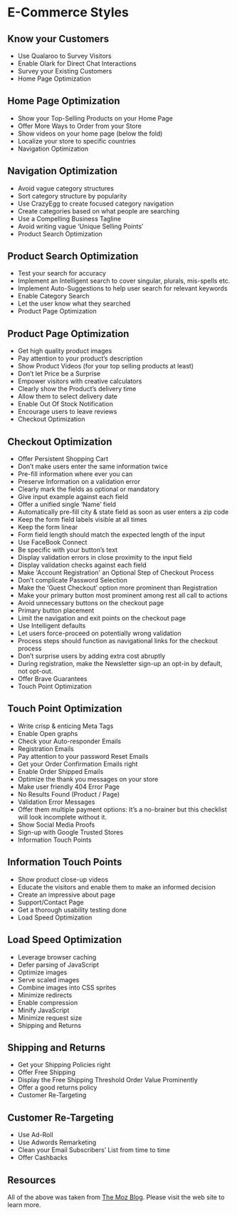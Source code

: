 # E-Commerce Styles

## Know your Customers

* Use Qualaroo to Survey Visitors
* Enable Olark for Direct Chat Interactions
* Survey your Existing Customers
* Home Page Optimization

## Home Page Optimization

* Show your Top-Selling Products on your Home Page
* Offer More Ways to Order from your Store
* Show videos on your home page (below the fold)
* Localize your store to specific countries
* Navigation Optimization

## Navigation Optimization

* Avoid vague category structures
* Sort category structure by popularity
* Use CrazyEgg to create focused category navigation
* Create categories based on what people are searching
* Use a Compelling Business Tagline
* Avoid writing vague ‘Unique Selling Points’
* Product Search Optimization

## Product Search Optimization

* Test your search for accuracy
* Implement an Intelligent search to cover singular, plurals, mis-spells etc.
* Implement Auto-Suggestions to help user search for relevant keywords
* Enable Category Search
* Let the user know what they searched
* Product Page Optimization

## Product Page Optimization

* Get high quality product images
* Pay attention to your product’s description
* Show Product Videos (for your top selling products at least)
* Don’t let Price be a Surprise
* Empower visitors with creative calculators
* Clearly show the Product’s delivery time
* Allow them to select delivery date
* Enable Out Of Stock Notification
* Encourage users to leave reviews
* Checkout Optimization

## Checkout Optimization

* Offer Persistent Shopping Cart
* Don’t make users enter the same information twice
* Pre-fill information where ever you can
* Preserve Information on a validation error
* Clearly mark the fields as optional or mandatory
* Give input example against each field
* Offer a unified single ‘Name’ field
* Automatically pre-fill city & state field as soon as user enters a zip code
* Keep the form field labels visible at all times
* Keep the form linear
* Form field length should match the expected length of the input
* Use FaceBook Connect
* Be specific with your button’s text
* Display validation errors in close proximity to the input field
* Display validation checks against each field
* Make 'Account Registration' an Optional Step of Checkout Process
* Don’t complicate Password Selection
* Make the ‘Guest Checkout’ option more prominent than Registration
* Make your primary button most prominent among rest all call to actions
* Avoid unnecessary buttons on the checkout page
* Primary button placement
* Limit the navigation and exit points on the checkout page
* Use Intelligent defaults
* Let users force-proceed on potentially wrong validation
* Process steps should function as navigational links for the checkout process
* Don’t surprise users by adding extra cost abruptly
* During registration, make the Newsletter sign-up an opt-in by default, not opt-out.
* Offer Brave Guarantees
* Touch Point Optimization

## Touch Point Optimization

* Write crisp & enticing Meta Tags
* Enable Open graphs
* Check your Auto-responder Emails
* Registration Emails
* Pay attention to your password Reset Emails
* Get your Order Confirmation Emails right
* Enable Order Shipped Emails
* Optimize the thank you messages on your store
* Make user friendly 404 Error Page
* No Results Found (Product / Page)
* Validation Error Messages
* Offer them multiple payment options: It’s a no-brainer but this checklist will look incomplete without it.
* Show Social Media Proofs
* Sign-up with Google Trusted Stores
* Information Touch Points

## Information Touch Points

* Show product close-up videos
* Educate the visitors and enable them to make an informed decision
* Create an impressive about page
* Support/Contact Page
* Get a thorough usability testing done
* Load Speed Optimization

## Load Speed Optimization

* Leverage browser caching
* Defer parsing of JavaScript
* Optimize images
* Serve scaled images
* Combine images into CSS sprites
* Minimize redirects
* Enable compression
* Minify JavaScript
* Minimize request size
* Shipping and Returns

## Shipping and Returns

* Get your Shipping Policies right
* Offer Free Shipping
* Display the Free Shipping Threshold Order Value Prominently
* Offer a good returns policy
* Customer Re-Targeting

## Customer Re-Targeting

* Use Ad-Roll
* Use Adwords Remarketing
* Clean your Email Subscribers’ List from time to time
* Offer Cashbacks

## Resources

All of the above was taken from [The Moz Blog](http://moz.com/blog/holygrail-of-ecommerce-conversion-optimization-91-points-checklist).
Please visit the web site to learn more.
